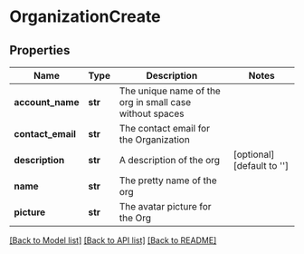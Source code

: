 # OrganizationCreate

## Properties
Name | Type | Description | Notes
------------ | ------------- | ------------- | -------------
**account_name** | **str** | The unique name of the org in small case without spaces | 
**contact_email** | **str** | The contact email for the Organization | 
**description** | **str** | A description of the org | [optional] [default to '']
**name** | **str** | The pretty name of the org | 
**picture** | **str** | The avatar picture for the Org | 

[[Back to Model list]](../README.md#documentation-for-models) [[Back to API list]](../README.md#documentation-for-api-endpoints) [[Back to README]](../README.md)


